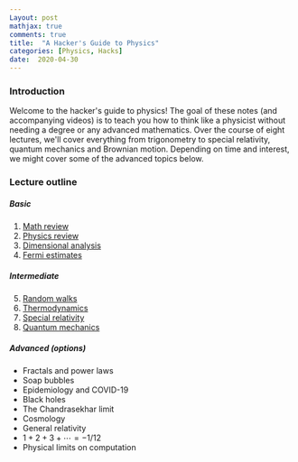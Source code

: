 ```yaml
---
Layout: post
mathjax: true
comments: true
title:  "A Hacker's Guide to Physics"
categories: [Physics, Hacks]
date:  2020-04-30
---
```


### Introduction

Welcome to the hacker's guide to physics!
The goal of these notes (and accompanying videos) is to teach you how
to think like a physicist without needing a degree or any advanced
mathematics.
Over the course of
eight lectures, we'll cover everything from trigonometry to special
relativity, quantum mechanics and Brownian motion.
Depending on time and interest, we might cover some of the advanced
topics below.

### Lecture outline

##### Basic

1. <a href="#sec-1">Math review</a>
2. <a href="#sec-2">Physics review</a>
3. <a href="#sec-3">Dimensional analysis</a>
4. <a href="#sec-4">Fermi estimates</a>

##### Intermediate

5. <a href="#sec-5">Random walks</a>
6. <a href="#sec-6">Thermodynamics</a>
7. <a href="#sec-7">Special relativity</a>
8. <a href="#sec-8">Quantum mechanics</a>

##### Advanced (options)

- Fractals and power laws
- Soap bubbles
- Epidemiology and COVID-19
- Black holes
- The Chandrasekhar limit
- Cosmology
- General relativity
- $1 + 2 + 3 + \cdots = -1/12$
- Physical limits on computation
